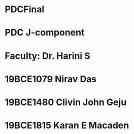 # PDCFinal

# PDC J-component

# Faculty: Dr. Harini S
# 19BCE1079 Nirav Das
# 19BCE1480 Clivin John Geju
# 19BCE1815 Karan E Macaden
